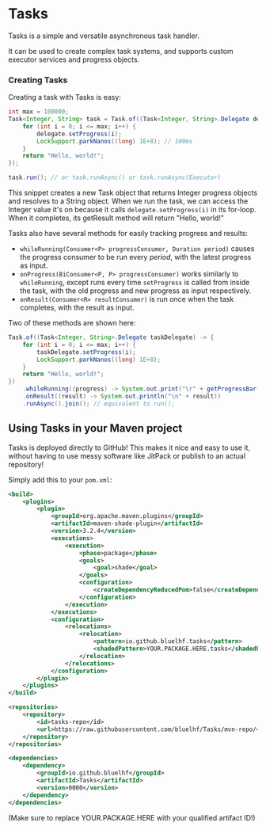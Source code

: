 # Tasks

Tasks is a simple and versatile asynchronous task handler.

It can be used to create complex task systems, and supports custom
executor services and progress objects.


### Creating Tasks
Creating a task with Tasks is easy:
```java
int max = 100000;
Task<Integer, String> task = Task.of((Task<Integer, String>.Delegate delegate) -> {
    for (int i = 0; i <= max; i++) {
        delegate.setProgress(i);
        LockSupport.parkNanos((long) 1E+8); // 100ms
    }
    return "Hello, world!";
});

task.run(); // or task.runAsync() or task.runAsync(Executor)
```
This snippet creates a new Task object that returns
Integer progress objects and resolves to a String object.
When we run the task, we can access the Integer value it's on
because it calls `delegate.setProgress(i)` in its for-loop. When it completes, its getResult method will return "Hello, world!"

Tasks also have several methods for easily tracking progress and results:
- `whileRunning(Consumer<P> progressConsumer, Duration period)` causes the progress consumer to be run every _period_, with the latest progress as input.
- `onProgress(BiConsumer<P, P> progressConsumer)` works similarly to `whileRunning`, except runs every time `setProgress` is called from inside the task, with the old progress and new progress as input respectively.
- `onResult(Consumer<R> resultConsumer)` is run once when the task completes, with the result as input.

Two of these methods are shown here:
```java
Task.of((Task<Integer, String>.Delegate taskDelegate) -> {
    for (int i = 0; i <= max; i++) {
        taskDelegate.setProgress(i);
        LockSupport.parkNanos((long) 1E+8);
    }
    return "Hello, world!";
})
    .whileRunning((progress) -> System.out.print("\r" + getProgressBar(progress, max)), Duration.ofMillis(1000))
    .onResult((result) -> System.out.println("\n" + result))
    .runAsync().join(); // equivalent to run();
```

## Using Tasks in your Maven project

Tasks is deployed directly to GitHub! This makes it nice and easy to use it, without having to use messy software like JitPack or publish to an actual repository!

Simply add this to your `pom.xml`:
```xml
<build>
    <plugins>
        <plugin>
            <groupId>org.apache.maven.plugins</groupId>
            <artifactId>maven-shade-plugin</artifactId>
            <version>3.2.4</version>
            <executions>
                <execution>
                    <phase>package</phase>
                    <goals>
                        <goal>shade</goal>
                    </goals>
                    <configuration>
                        <createDependencyReducedPom>false</createDependencyReducedPom>
                    </configuration>
                </execution>
            </executions>
            <configuration>
                <relocations>
                    <relocation>
                        <pattern>io.github.bluelhf.tasks</pattern>
                        <shadedPattern>YOUR.PACKAGE.HERE.tasks</shadedPattern>
                    </relocation>
                </relocations>
            </configuration>
        </plugin>
    </plugins>
</build>

<repositories>
    <repository>
        <id>tasks-repo</id>
        <url>https://raw.githubusercontent.com/bluelhf/Tasks/mvn-repo/</url>
    </repository>
</repositories>

<dependencies>
    <dependency>
        <groupId>io.github.bluelhf</groupId>
        <artifactId>Tasks</artifactId>
        <version>0000</version>
    </dependency>
</dependencies>
```

(Make sure to replace YOUR.PACKAGE.HERE with your qualified artifact ID!)